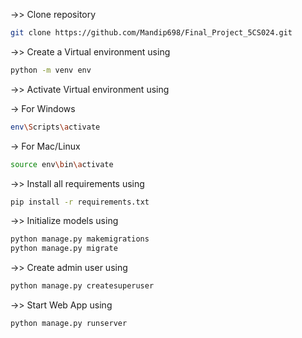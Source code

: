 ->> Clone repository

```bash
git clone https://github.com/Mandip698/Final_Project_5CS024.git
```

->> Create a Virtual environment using

```bash
python -m venv env
```

->> Activate Virtual environment using

-> For Windows

```bash
env\Scripts\activate
```

-> For Mac/Linux

```bash
source env\bin\activate
```

->> Install all requirements using

```bash
pip install -r requirements.txt
```

->> Initialize models using

```bash
python manage.py makemigrations
python manage.py migrate
```

->> Create admin user using

```bash
python manage.py createsuperuser
```

->> Start Web App using

```bash
python manage.py runserver
```
